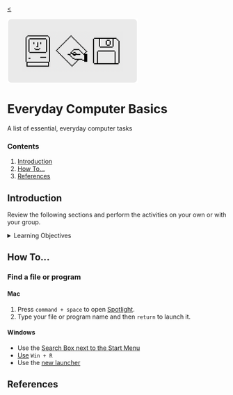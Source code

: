 
[<](README.md)

<img width="300" src="assets/img/banner-basics.png">

# Everyday Computer Basics

A list of essential, everyday computer tasks

### Contents

1. [Introduction](#introduction)
1. [How To...](#how-to)
1. [References](#references)


## Introduction

Review the following sections and perform the activities on your own or with your group.

<details>
<summary>Learning Objectives</summary>

Students who complete the following will be able to:

- Describe and demonstrate essential, everyday tasks to use computers
<!-- - List ...
- Explain ...
- Demonstrate ... -->


</details>



















## How To...





### Find a file or program

#### Mac

1. Press `command + space` to open [Spotlight](https://support.apple.com/lt-lt/guide/mac-help/mchlp1008/mac).
1. Type your file or program name and then `return` to launch it.

#### Windows

- Use the [Search Box next to the Start Menu](https://edu.gcfglobal.org/en/windowsbasics/finding-files-on-your-computer/1/)
- [Use](https://defkey.com/what-means/win-r) `Win + R`
- Use the [new launcher](https://www.theverge.com/2020/4/17/21224904/microsoft-windows-10-launcher-powertoy-spotlight-alfred-details)






## References
